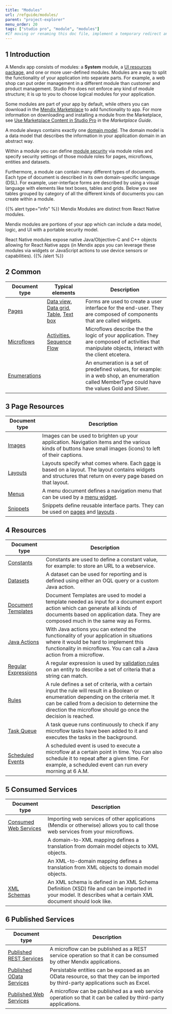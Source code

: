 ```yaml
---
title: "Modules"
url: /refguide/modules/
parent: "project-explorer"
menu_order: 20
tags: ["studio pro", "module", "modules"]
#If moving or renaming this doc file, implement a temporary redirect and let the respective team know they should update the URL in the product. See Mapping to Products for more details.
---
```


## 1 Introduction

A Mendix app consists of modules: a **System** module, a [UI resources package](/refguide/ui-resources-package/), and one or more user-defined modules. Modules are a way to split the functionality of your application into separate parts. For example, a web shop can put order management in a different module than customer and product management. Studio Pro does not enforce any kind of module structure; it is up to you to choose logical modules for your application.

Some modules are part of your app by default, while others you can download in the [Mendix Marketplace](https:/marketplace.mendix.com/) to add functionality to app. For more information on downloading and installing a module from the Marketplace, see [Use Marketplace Content in Studio Pro](/appstore/general/app-store-content/) in the *Marketplace Guide*.

A module always contains exactly one [domain model](/refguide/domain-model/). The domain model is a data model that describes the information in your application domain in an abstract way.

Within a module you can define [module security](/refguide/module-security/) via module roles and specify security settings of those module roles for pages, microflows, entities and datasets.

Furthermore, a module can contain many different types of documents. Each type of document is described in its own domain-specific language (DSL). For example, user-interface forms are described by using a visual language with elements like text boxes, tables and grids. Below you see tables grouped by category of all the different kinds of documents you can create within a module.

{{% alert type="info" %}}
Mendix Modules are distinct from React Native modules. 

Mendix modules are portions of your app which can include a data model, logic, and UI with a portable security model. 

React Native modules expose native Java/Objective-C and C++ objects allowing for React Native apps (in Mendix apps you can leverage these modules via widgets or JavaScript actions to use device sensors or capabilities).
{{% /alert %}}

## 2 Common

| Document type | Typical elements | Description |
| --- | --- | --- |
| [Pages](/refguide/pages/) | [Data view](/refguide/data-view/), [Data grid](/refguide/data-grid/), [Table](/refguide/table/), [Text box](/refguide/text-box/) | Forms are used to create a user interface for the end-user. They are composed of components that are called widgets. |
| [Microflows](/refguide/microflows/) | [Activities](/refguide/activities/), [Sequence Flow](/refguide/sequence-flow/) | Microflows describe the the logic of your application. They are composed of activities that manipulate objects, interact with the client etcetera. |
| [Enumerations](/refguide/enumerations/) |   | An enumeration is a set of predefined values, for example: in a web shop, an enumeration called MemberType could have the values Gold and Silver. |

## 3 Page Resources

| Document type | Description |
| --- | --- |
| [Images](/refguide/images/) | Images can be used to brighten up your application. Navigation items and the various kinds of buttons have small images (icons) to left of their captions. |
| [Layouts](/refguide/layout/) | Layouts specify what comes where. Each  [page](/refguide/page/) is based on a layout. The layout contains widgets and structures that return on every page based on that layout.  |
| [Menus](/refguide/menu/) | A menu document defines a navigation menu that can be used by a  [menu widget](/refguide/menu-widgets/). |
| [Snippets](/refguide/snippet/) | Snippets define reusable interface parts. They can be used on  [pages](/refguide/page/) and  [layouts](/refguide/layout/) . |

## 4 Resources

| Document type | Description |
| --- | --- |
| [Constants](/refguide/constants/) | Constants are used to define a constant value, for example: to store an URL to a webservice. |
| [Datasets](/refguide/data-sets/) | A dataset can be used for reporting and is defined using either an OQL query or a custom Java action. |
| [Document Templates](/refguide/document-templates/) | Document Templates are used to model a template needed as input for a document export action which can generate all kinds of documents based on application data. They are composed much in the same way as Forms. |
| [Java Actions](/refguide/java-actions/) | With Java actions you can extend the functionality of your application in situations where it would be hard to implement this functionality in microflows. You can call a Java action from a microflow. |
| [Regular Expressions](/refguide/regular-expressions/) | A regular expression is used by [validation rules](/refguide/validation-rules/) on an entity to describe a set of criteria that a string can match. |
| [Rules](/refguide/rules/) | A rule defines a set of criteria, with a certain input the rule will result in a Boolean or enumeration depending on the criteria met. It can be called from a decision to determine the direction the microflow should go once the decision is reached. |
| [Task Queue](/refguide/task-queue/) | A task queue runs continuously to check if any microflow tasks have been added to it and executes the tasks in the background. |
| [Scheduled Events](/refguide/scheduled-events/) | A scheduled event is used to execute a microflow at a certain point in time. You can also schedule it to repeat after a given time. For example, a scheduled event can run every morning at 6 A.M. |

## 5 Consumed Services

| Document type | Description |
| --- | --- |
| [Consumed Web Services](/refguide/consumed-web-services/) | Importing web services of other applications (Mendix or otherwise) allows you to call those web services from your microflows. |
|  | A domain-to-XML mapping defines a translation from domain model objects to XML objects. |
|  | An XML-to-domain mapping defines a translation from XML objects to domain model objects. |
| [XML Schemas](/refguide/xml-schemas/) | An XML schema is defined in an XML Schema Definition (XSD) file and can be imported in your model. It describes what a certain XML document should look like. |

## 6 Published Services

| Document type | Description |
| --- | --- |
| [Published REST Services](/refguide/published-rest-services/) | A microflow can be published as a REST service operation so that it can be consumed by other Mendix applications. |
| [Published OData Services](/refguide/published-odata-services/) | Persistable entities can be exposed as an OData resource, so that they can be imported by third-party applications such as Excel. |
| [Published Web Services](/refguide/published-web-services/) | A microflow can be published as a web service operation so that it can be called by third-party applications. |
